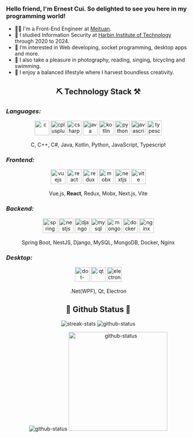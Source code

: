 ### Hello friend, I'm Ernest Cui. So delighted to see you here in my programming world!

- 👨‍💻 I'm a Front-End Engineer at [Meituan](https://www.meituan.com/).
- 📖 I studied Information Security at [Harbin Institute of Technology](https://www.hit.edu.cn/) through 2020 to 2024.
- 💖 I’m interested in Web developing, socket programming, desktop apps and more.
- 📔 I also take a pleasure in photography, reading, singing, bicycling and swimming.
- 🥰 I enjoy a balanced lifestyle where I harvest boundless creativity.

<h2 align="center">⛏️ Technology Stack ⚒️</h2>

### *Languages:*
<p align="center">
<img alt="c" height="40" width="40" src="https://cdn.jsdelivr.net/gh/devicons/devicon/icons/c/c-original.svg" />
<img alt="cplusplus" height="40" width="40" src="https://cdn.jsdelivr.net/gh/devicons/devicon/icons/cplusplus/cplusplus-original.svg" />
<img alt="csharp" height="40" width="40" src="https://cdn.jsdelivr.net/gh/devicons/devicon/icons/csharp/csharp-original.svg" />
<img alt="java" height="40" width="40" src="https://cdn.jsdelivr.net/gh/devicons/devicon/icons/java/java-original.svg" />
<img alt="kotlin" height="40" width="40" src="https://cdn.jsdelivr.net/gh/devicons/devicon/icons/kotlin/kotlin-original.svg" />
<img alt="python" height="40" width="40" src="https://cdn.jsdelivr.net/gh/devicons/devicon/icons/python/python-original.svg" />
<img alt="javascript" height="40" width="40" src="https://cdn.jsdelivr.net/gh/devicons/devicon/icons/javascript/javascript-original.svg" />
<img alt="typescript" height="40" width="40" src="https://cdn.jsdelivr.net/gh/devicons/devicon/icons/typescript/typescript-original.svg" />
</p>
<p align="center">
C, C++, C#, Java, Kotlin, Python, JavaScript, Typescript
</p>

### *Frontend:*
<p align="center">
<img alt="vuejs" height="40" width="40" src="https://cdn.jsdelivr.net/gh/devicons/devicon/icons/vuejs/vuejs-original.svg" />
<img alt="react" height="40" width="40" src="https://cdn.jsdelivr.net/gh/devicons/devicon/icons/react/react-original.svg" />
<img alt="redux" height="40" width="40" src="https://cdn.jsdelivr.net/gh/devicons/devicon/icons/redux/redux-original.svg" />
<img alt="mobx" height="40" width="40" src="https://raw.githubusercontent.com/mobxjs/mobx/main/website/static/img/mobx.png" />
<img alt="nextjs" height="40" width="40" src="https://cdn.jsdelivr.net/gh/devicons/devicon/icons/nextjs/nextjs-original.svg" />
<img alt="vite" height="40" width="40" src="https://vitejs.cn/logo.svg" />
</p>

<p align="center">
Vue.js, <b>React</b>, Redux, Mobx, Next.js, Vite
</p>

### *Backend:*
<p align="center">
<img alt="spring" height="40" width="40" src="https://cdn.jsdelivr.net/gh/devicons/devicon/icons/spring/spring-original.svg" />
<img alt="nestjs" height="40" width="40" src="https://cdn.jsdelivr.net/gh/devicons/devicon/icons/nestjs/nestjs-original.svg" />
<img alt="django" height="40" width="40" src="https://cdn.jsdelivr.net/gh/devicons/devicon/icons/django/django-plain.svg" />
<img alt="mysql" height="40" width="40" src="https://cdn.jsdelivr.net/gh/devicons/devicon/icons/mysql/mysql-original.svg" />
<img alt="mongodb" height="40" width="40" src="https://cdn.jsdelivr.net/gh/devicons/devicon/icons/mongodb/mongodb-original.svg" />
<img alt="docker" height="40" width="40" src="https://cdn.jsdelivr.net/gh/devicons/devicon/icons/docker/docker-original.svg" />
<img alt="nginx" height="40" width="40" src="https://cdn.jsdelivr.net/gh/devicons/devicon/icons/nginx/nginx-original.svg" />
</p>

<p align="center">
Spring Boot, NestJS, Django, MySQL, MongoDB, Docker, Nginx
</p>

### *Desktop:*
<p align="center">
<img alt="dot-net-wpf-winforms" height="40" width="40" src="https://cdn.jsdelivr.net/gh/devicons/devicon/icons/dot-net/dot-net-original.svg" />
<img alt="qt" height="40" width="40" src="https://cdn.jsdelivr.net/gh/devicons/devicon/icons/qt/qt-original.svg" />
<img alt="electron" height="40" width="40" src="https://cdn.jsdelivr.net/gh/devicons/devicon/icons/electron/electron-original.svg" />
</p>

<p align="center">
.Net(WPF), Qt, Electron
</p>

<h2 align="center">🌟 Github Status 🌛</h2>

<div align="center">
<p>
<img src="https://github-readme-streak-stats.herokuapp.com/?user=ErnestThePoet&border=e4e2e2&theme=vue" alt="streak-stats" />
<img src="https://github-readme-stats.vercel.app/api?username=ErnestThePoet&count_private=true&show_icons=true&theme=vue" alt="github-status" />
</p>

<p>
<img src="https://github-readme-stats.vercel.app/api/wakatime?username=ErnestThePoet&langs_count=8&theme=vue&v=2" alt="github-status" />
<img height=270 src="https://github-readme-stats.vercel.app/api/top-langs/?username=ErnestThePoet&langs_count=8&layout=compact&count_private=true&theme=vue" alt="github-status" />
</p>
</div>

